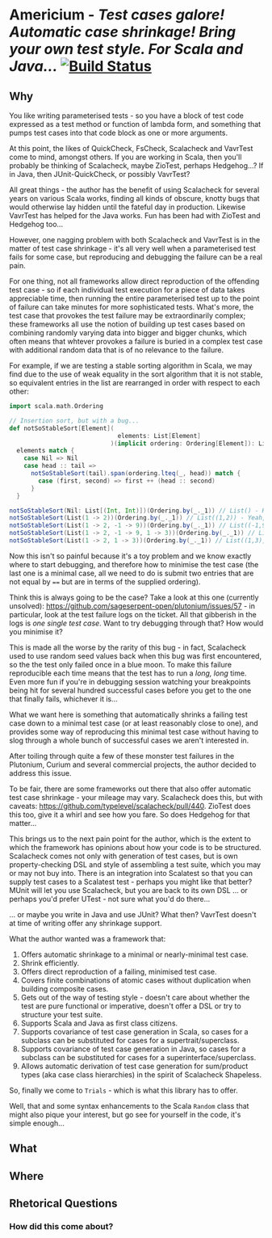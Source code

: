 # Americium - **_Test cases galore! Automatic case shrinkage! Bring your own test style. For Scala and Java..._** [![Build Status](https://travis-ci.com/sageserpent-open/americium.svg?branch=master)](https://travis-ci.com/sageserpent-open/americium)

## Why ##

You like writing parameterised tests - so you have a block of test code expressed as a test method or function of lambda
form, and something that pumps test cases into that code block as one or more arguments.

At this point, the likes of QuickCheck, FsCheck, Scalacheck and VavrTest come to mind, amongst others. If you are
working in Scala, then you'll probably be thinking of Scalacheck, maybe ZioTest, perhaps Hedgehog...? If in Java, then
JUnit-QuickCheck, or possibly VavrTest?

All great things - the author has the benefit of using Scalacheck for several years on various Scala works, finding all
kinds of obscure, knotty bugs that would otherwise lay hidden until the fateful day in production. Likewise VavrTest has
helped for the Java works. Fun has been had with ZioTest and Hedgehog too...

However, one nagging problem with both Scalacheck and VavrTest is in the matter of test case shrinkage - it's all very
well when a parameterised test fails for some case, but reproducing and debugging the failure can be a real pain.

For one thing, not all frameworks allow direct reproduction of the offending test case - so if each individual test
execution for a piece of data takes appreciable time, then running the entire parameterised test up to the point of
failure can take minutes for more sophisticated tests. What's more, the test case that provokes the test failure may be
extraordinarily complex; these frameworks all use the notion of building up test cases based on combining randomly
varying data into bigger and bigger chunks, which often means that whtever provokes a failure is buried in a complex
test case with additional random data that is of no relevance to the failure.

For example, if we are testing a stable sorting algorithm in Scala, we may find due to the use of weak equality in the
sort algorithm that it is not stable, so equivalent entries in the list are rearranged in order with respect to each
other:

```scala
import scala.math.Ordering

// Insertion sort, but with a bug...
def notSoStableSort[Element](
                              elements: List[Element]
                            )(implicit ordering: Ordering[Element]): List[Element] =
  elements match {
    case Nil => Nil
    case head :: tail =>
      notSoStableSort(tail).span(ordering.lteq(_, head)) match {
        case (first, second) => first ++ (head :: second)
      }
  }

notSoStableSort(Nil: List[(Int, Int)])(Ordering.by(_._1)) // List() - Hey - worked first time...
notSoStableSort(List(1 -> 2))(Ordering.by(_._1)) // List((1,2)) - Yeah, check those edge cases!
notSoStableSort(List(1 -> 2, -1 -> 9))(Ordering.by(_._1)) // List((-1,9), (1,2)) - Fancy a beer, anyone?
notSoStableSort(List(1 -> 2, -1 -> 9, 1 -> 3))(Ordering.by(_._1)) // List((-1,9), (1,3), (1,2)) ? Uh? I wanted List((-1,9), (1,2), (1,3))!!!!
notSoStableSort(List(1 -> 2, 1 -> 3))(Ordering.by(_._1)) // List((1,3), (1,2)) ? Huh! I wanted List((1,2), (1,3)) - going to be working overtime...

```
Now this isn't so painful because it's a toy problem and we know exactly where to start debugging, and therefore how to minimise the test case (the last one is a minimal case, all we need to do is submit two entries that are not equal by `==` but are in terms of the supplied ordering).

Think this is always going to be the case? Take a look at this one (currently unsolved): https://github.com/sageserpent-open/plutonium/issues/57 - in particular, look at the test failure logs on the ticket. All that gibberish in the logs is *one single test case*. Want to try debugging through that? How would you minimise it?

This is made all the worse by the rarity of this bug - in fact, Scalacheck used to use random seed values back when this bug was first encountered, so the the test only failed once in a blue moon. To make this failure reproducible each time means that the test has to run a *long, long* time. Even more fun if you're in debugging session watching your breakpoints being hit for several hundred successful cases before you get to the one that finally fails, whichever it is...

What we want here is something that automatically shrinks a failing test case down to a minimal test case (or at least reasonably close to one), and provides some way of reproducing this minimal test case without having to slog through a whole bunch of successful cases we aren't interested in.

After toiling through quite a few of these monster test failures in the Plutonium, Curium and several commercial projects, the author decided to address this issue.

To be fair, there are some frameworks out there that also offer automatic test case shrinkage - your mileage may vary. Scalacheck does this, but with caveats: https://github.com/typelevel/scalacheck/pull/440. ZioTest does this too, give it a whirl and see how you fare. So does Hedgehog for that matter...

This brings us to the next pain point for the author, which is the extent to which the framework has opinions about how your code is to be structured. Scalacheck comes not only with generation of test cases, but is own property-checking DSL and style of assembling a test suite, which you may or may not buy into. There is an integration into Scalatest so that you can supply test cases to a Scalatest test - perhaps you might like that better? MUnit will let you use Scalacheck, but you are back to its own DSL ... or perhaps you'd prefer UTest - not sure what you'd do there...

... or maybe you write in Java and use JUnit? What then? VavrTest doesn't at time of writing offer any shrinkage support.

What the author wanted was a framework that:

1. Offers automatic shrinkage to a minimal or nearly-minimal test case.
1. Shrink efficiently. 
1. Offers direct reproduction of a failing, minimised test case.
1. Covers finite combinations of atomic cases without duplication when building composite cases.
1. Gets out of the way of testing style - doesn't care about whether the test are pure functional or imperative, doesn't offer a DSL or try to structure your test suite.
1. Supports Scala and Java as first class citizens.
1. Supports covariance of test case generation in Scala, so cases for a subclass can be substituted for cases for a supertrait/superclass.
1. Supports covariance of test case generation in Java, so cases for a subclass can be substituted for cases for a superinterface/superclass.
1. Allows automatic derivation of test case generation for sum/product types (aka case class hierarchies) in the spirit of Scalacheck Shapeless.

So, finally we come to `Trials` - which is what this library has to offer. 

Well, that and some syntax enhancements to the Scala `Random` class that might also pique your interest, but go see for yourself in the code, it's simple enough...


## What ##

## Where ##

## Rhetorical Questions ##

### How did this come about? ###